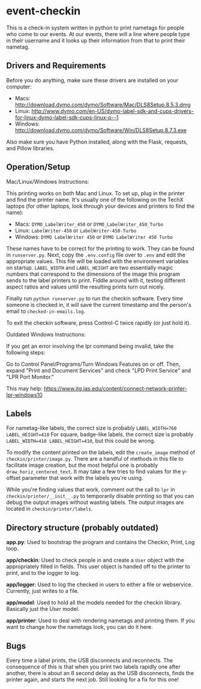 event-checkin
=============

This is a check-in system written in python to print nametags for people who come to our events. At our events, there will a line where people type in their username and it looks up their information from that to print their nametag.

Drivers and Requirements
------------------------

Before you do anything, make sure these drivers are installed on your computer:

- Macs: http://download.dymo.com/dymo/Software/Mac/DLS8Setup.8.5.3.dmg
- Linux: http://www.dymo.com/en-US/dymo-label-sdk-and-cups-drivers-for-linux-dymo-label-sdk-cups-linux-p--1
- Windows: http://download.dymo.com/dymo/Software/Win/DLS8Setup.8.7.3.exe

Also make sure you have Python installed, along with the Flask, requests, and Pillow libraries.

Operation/Setup
---------------

Mac/Linux/Windows Instructions:

This printing works on both Mac and Linux. To set up, plug in the printer and find the printer name. It's usually one of the following on the TechX laptops (for other laptops, look through your devices and printers to find the name):

- Macs: `DYMO_LabelWriter_450` or `DYMO_LabelWriter_450_Turbo`
- Linux: `LabelWriter-450` or `LabelWriter-450-Turbo`
- Windows: `DYMO LabelWriter 450` or `DYMO LabelWriter 450 Turbo`

These names have to be correct for the printing to work. They can be found in `runserver.py`. Next, copy the `.env.config` file over to `.env` and edit the appropriate values. This file will be loaded with the environment variables on startup. `LABEL_WIDTH` and `LABEL_HEIGHT` are two essentially magic numbers that correspond to the dimensions of the image this program sends to the label printers to print. Fiddle around with it, testing different aspect ratios and values until the resulting prints turn out nicely.

Finally run `python runserver.py` to run the checkin software. Every time someone is checked in, it will save the current timestamp and the person's email to `checked-in-emails.log`.

To exit the checkin software, press Control-C twice rapidly (or just hold it).

Outdated Windows Instructions:

If you get an error involving the lpr command being invalid, take the following steps:

Go to Control Panel/Programs/Turn Windows Features on or off. Then, expand "Print and Document Services" and check "LPD Print Service" and "LPR Port Monitor."

This may help: https://www.itg.ias.edu/content/connect-network-printer-lpr-windows10

Labels
------

For nametag-like labels, the correct size is probably `LABEL_WIDTH=760 LABEL_HEIGHT=410`
For square, badge-like labels, the correct size is probably `LABEL_WIDTH=410 LABEL_HEIGHT=410`, but this could be wrong.

To modify the content printed on the labels, edit the `create_image` method of `checkin/printer/image.py`. There are a handful of methods in this file to facilitate image creation, but the most helpful one is probably `draw_horiz_centered_text`. It may take a few tries to find values for the y-offset parameter that work with the labels you're using.

While you're finding values that work, comment out the call to `lpr` in `checkin/printer/__init__.py` to temporarily disable printing so that you can debug the output images without wasting labels. The output images are located in `checkin/printer/labels`.

Directory structure (probably outdated)
---------------------------------------

**app.py**:
Used to bootstrap the program and contains the Checkin, Print, Log loop.

**app/checkin**:
Used to check people in and create a `User` object with the appropriately filled in fields. This user object is handed off to the printer to print, and to the logger to log.

**app/logger**:
Used to log the checked in users to either a file or webservice. Currently, just writes to a file.

**app/model**:
Used to hold all the models needed for the checkin library. Basically just the *User* model.

**app/printer**:
Used to deal with rendering nametags and printing them. If you want to change how the nametags look, you can do it here.


Bugs
----

Every time a label prints, the USB disconnects and reconnects. The consequence of this is that when you print two labels rapidly one after another, there is about an 8 second delay as the USB disconnects, finds the printer again, and starts the next job. Still looking for a fix for this one!
